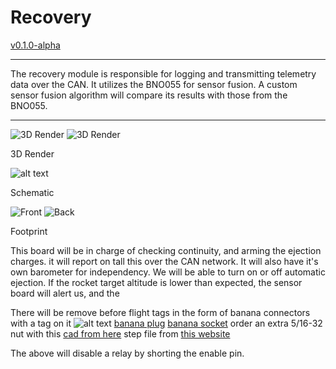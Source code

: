 # Recovery

[v0.1.0-alpha](https://github.com/sonicavionics/4in-recovery/)

---

The recovery module is responsible for logging and transmitting telemetry data over the CAN. It utilizes the BNO055 for sensor fusion. A custom sensor fusion algorithm will compare its results with those from the BNO055.


---

<div class="image-row">
    <img src="https://raw.githubusercontent.com/sonicavionics/4in-recovery/refs/heads/main/images/board.front.png" alt="3D Render">
    <img src="https://raw.githubusercontent.com/sonicavionics/4in-recovery/refs/heads/main/images/board.back.png" alt="3D Render">
</div>
<p class="image-caption">3D Render</p>

![alt text](https://raw.githubusercontent.com/sonicavionics/4in-recovery/refs/heads/main/images/sch.svg)
<p class="image-caption">Schematic</p>


<div class="image-row">
    <img src="https://raw.githubusercontent.com/sonicavionics/4in-recovery/refs/heads/main/images/pcbf.svg" alt="Front">
    <img src="https://raw.githubusercontent.com/sonicavionics/4in-recovery/refs/heads/main/images/pcbb.svg" alt="Back">
</div>
<p class="image-caption">Footprint</p>

This board will be in charge of checking continuity, and arming the ejection charges. it will report on tall this over the CAN network. It will also have it's own barometer for independency. We will be able to turn on or off automatic ejection. If the rocket target altitude is lower than expected, the sensor board will alert us, and the 

There will be remove before flight tags in the form of banana connectors with a tag on it 
![alt text](chute/mapmoxje.bmp)
[banana plug](https://www.digikey.ca/en/products/detail/mueller-electric-co/BU-PMDP-S-2/4073757)
[banana socket](https://www.digikey.ca/en/products/detail/pomona-electronics/2269-0/736335?s=N4IgjCBcoEwJxVAYygMwIYBsDOBTANCAPZQDaIAzACwBsVcA7CALqEAOALlCAMocBOASwB2AcxABfQmAAcFRCBSQMOAsTKUwDGTpbsukXgJHipIALQ0FSgQFc1JSORgsJZl05AAhAIIA5fx8AAgApHwBhAGk9EABWBTYoMHZEyBhYtyA) order an extra 5/16-32 nut with this
[cad from here](https://www.3dcontentcentral.com/secure/download-model.aspx?catalogid=171&id=587137)
step file from [this website](https://www.3dcontentcentral.com/download-model.aspx?catalogid=171&id=626290)


The above will disable a relay by shorting the enable pin.

